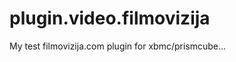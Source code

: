 plugin.video.filmovizija
========================

My test filmovizija.com plugin for xbmc/prismcube...
